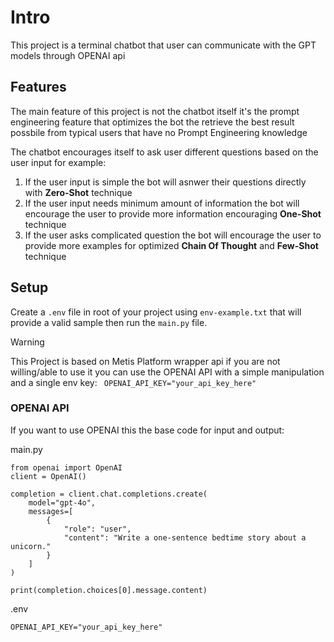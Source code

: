 # Intro
This project is a terminal chatbot that user can communicate with the GPT models through OPENAI api

## Features
The main feature of this project is not the chatbot itself it's the prompt engineering feature that
optimizes the bot the retrieve the best result possbile from typical users that have no Prompt
Engineering knowledge

The chatbot encourages itself to ask user different questions based on the user input for example:

1. If the user input is simple the bot will asnwer their questions directly with **Zero-Shot** technique
2. If the user input needs minimum amount of information the bot will encourage the user to provide
   more information encouraging **One-Shot** technique
3. If the user asks complicated question the bot will encourage the user to provide more examples
   for optimized **Chain Of Thought** and **Few-Shot** technique

## Setup
Create a `.env` file in root of your project using `env-example.txt` that will provide a valid
sample then run the `main.py` file.

> [!Warning]
> This Project is based on Metis Platform wrapper api if you are not willing/able to use it
> you can use the OPENAI API with a simple manipulation and a single env key: ` OPENAI_API_KEY="your_api_key_here"`

### OPENAI API

If you want to use OPENAI this the base code for input and output:

main.py
```
from openai import OpenAI
client = OpenAI()

completion = client.chat.completions.create(
    model="gpt-4o",
    messages=[
        {
            "role": "user",
            "content": "Write a one-sentence bedtime story about a unicorn."
        }
    ]
)

print(completion.choices[0].message.content)
```

.env

```
OPENAI_API_KEY="your_api_key_here"
```

